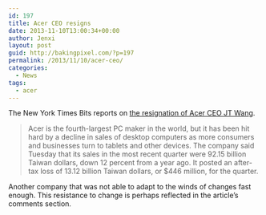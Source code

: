 ```yaml
---
id: 197
title: Acer CEO resigns
date: 2013-11-10T13:00:34+00:00
author: Jenxi
layout: post
guid: http://bakingpixel.com/?p=197
permalink: /2013/11/10/acer-ceo/
categories:
  - News
tags:
  - acer
---
```

The New York Times Bits reports on [the resignation of Acer CEO JT Wang](http://bits.blogs.nytimes.com/2013/11/05/acers-chief-resigns-amid-slump-in-pc-sales/).

> Acer is the fourth-largest PC maker in the world, but it has been hit hard by a decline in sales of desktop computers as more consumers and businesses turn to tablets and other devices. The company said Tuesday that its sales in the most recent quarter were 92.15 billion Taiwan dollars, down 12 percent from a year ago. It posted an after-tax loss of 13.12 billion Taiwan dollars, or $446 million, for the quarter. 

Another company that was not able to adapt to the winds of changes fast enough. This resistance to change is perhaps reflected in the article&#8217;s comments section.